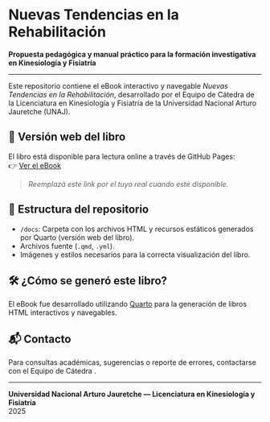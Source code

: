 # Nuevas Tendencias en la Rehabilitación

**Propuesta pedagógica y manual práctico para la formación investigativa en Kinesiología y Fisiatría**

---

Este repositorio contiene el eBook interactivo y navegable _Nuevas Tendencias en la Rehabilitación_, desarrollado por el Equipo de Cátedra de la Licenciatura en Kinesiología y Fisiatría de la Universidad Nacional Arturo Jauretche (UNAJ).

## 📖 Versión web del libro

El libro está disponible para lectura online a través de GitHub Pages:  
👉 [Ver el eBook](https://tuusuario.github.io/turepo/)  
> _Reemplazá este link por el tuyo real cuando esté disponible._

## 📂 Estructura del repositorio

- `/docs`: Carpeta con los archivos HTML y recursos estáticos generados por Quarto (versión web del libro).
- Archivos fuente (`.qmd`, `.yml`).
- Imágenes y estilos necesarios para la correcta visualización del libro.

## 🛠️ ¿Cómo se generó este libro?

El eBook fue desarrollado utilizando [Quarto](https://quarto.org/) para la generación de libros HTML interactivos y navegables.

## 📬 Contacto

Para consultas académicas, sugerencias o reporte de errores, contactarse con el Equipo de Cátedra .

---

**Universidad Nacional Arturo Jauretche — Licenciatura en Kinesiología y Fisiatría**  
2025
